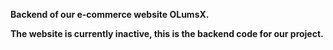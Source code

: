 
**Backend of our e-commerce website OLumsX.**

**The website is currently inactive, this is the backend code for our project.**
